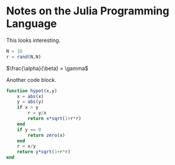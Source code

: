 # Notes on the Julia Programming Language

This looks interesting.

```julia
N = 10
r = rand(N,N)
```

$\frac{\alpha}{\beta} = \gamma$

Another code block.

```julia
function hypot(x,y)
    x = abs(x)
    y = abs(y)
    if x > y
        r = y/x
        return x*sqrt(1+r*r)
    end
    if y == 0
        return zero(x)
    end
    r = x/y
    return y*sqrt(1+r*r)
end
```
